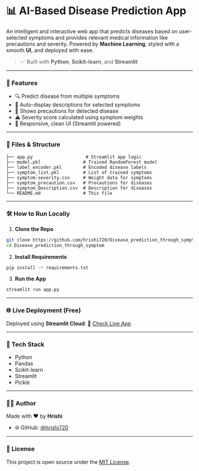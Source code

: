 # 📊 AI-Based Disease Prediction App

An intelligent and interactive web app that predicts diseases based on user-selected symptoms and provides relevant medical information like precautions and severity. Powered by **Machine Learning**, styled with a smooth **UI**, and deployed with ease.

> ✅ Built with **Python**, **Scikit-learn**, and **Streamlit**

---

### 🚀 Features

* 🔍 Predict disease from multiple symptoms
* 💬 Auto-display descriptions for selected symptoms
* 💊 Shows precautions for detected disease
* ⚠️ Severity score calculated using symptom weights
* 🎨 Responsive, clean UI (Streamlit powered)

---

### 📂 Files & Structure

```
├── app.py                    # Streamlit app logic
├── model.pkl                # Trained RandomForest model
├── label_encoder.pkl        # Encoded disease labels
├── symptom_list.pkl         # List of trained symptoms
├── symptom-severity.csv     # Weight data for symptoms
├── symptom_precaution.csv   # Precautions for diseases
├── symptom_Description.csv  # Description for diseases
└── README.md                # This file
```

---

### 🛠️ How to Run Locally

1. **Clone the Repo**

```bash
git clone https://github.com/hrishi720/Disease_prediction_through_symptom.git
cd Disease_prediction_through_symptom
```

2. **Install Requirements**

```bash
pip install -r requirements.txt
```

3. **Run the App**

```bash
streamlit run app.py
```

---

### 🌐 Live Deployment (Free)

Deployed using **Streamlit Cloud**:
🔗 [Check Live App](https://diseasepredictionthroughsymptom-bft8cappl2epu9vwy3tyt5x.streamlit.app/)

---

### 🧠 Tech Stack

* Python
* Pandas
* Scikit-learn
* Streamlit
* Pickle

---

### 🤛‍♂️ Author

Made with ❤️ by **Hrishi**

* 🌐 GitHub: [@hrishi720](https://github.com/hrishi720)

---

### 📄 License

This project is open source under the [MIT License](LICENSE).
